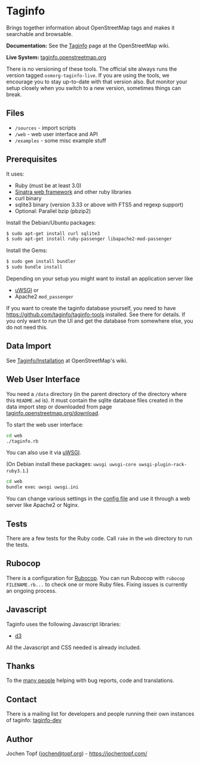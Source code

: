# Taginfo

Brings together information about OpenStreetMap tags and makes it searchable
and browsable.

**Documentation:** See the
[Taginfo](https://wiki.openstreetmap.org/wiki/Taginfo) page at the OpenStreetMap
wiki.

**Live System:** [taginfo.openstreetmap.org](https://taginfo.openstreetmap.org/)

There is no versioning of these tools. The official site always runs the
version tagged `osmorg-taginfo-live`. If you are using the tools, we encourage
you to stay up-to-date with that version also. But monitor your setup closely
when you switch to a new version, sometimes things can break.

## Files

* `/sources`  - import scripts
* `/web`      - web user interface and API
* `/examples` - some misc example stuff


## Prerequisites

It uses:

* Ruby (must be at least 3.0)
* [Sinatra web framework](http://www.sinatrarb.com/) and other ruby libraries
* curl binary
* sqlite3 binary (version 3.33 or above with FTS5 and regexp support)
* Optional: Parallel bzip (pbzip2)

Install the Debian/Ubuntu packages:
```sh
$ sudo apt-get install curl sqlite3
$ sudo apt-get install ruby-passenger libapache2-mod-passenger
```

Install the Gems:
```sh
$ sudo gem install bundler
$ sudo bundle install
```

Depending on your setup you might want to install an application server like
* [uWSGI](https://uwsgi-docs.readthedocs.io/en/latest/) or
* Apache2 `mod_passenger`

If you want to create the taginfo database yourself, you need to have
https://github.com/taginfo/taginfo-tools installed. See there for details.
If you only want to run the UI and get the database from somewhere else,
you do not need this.


## Data Import

See [Taginfo/Installation](https://wiki.openstreetmap.org/wiki/Taginfo/Installation)
at OpenStreetMap's wiki.


## Web User Interface

You need a `/data` directory (in the parent directory of the directory where
this `README.md` is). It must contain the sqlite database files created in the
data import step or downloaded from page
[taginfo.openstreetmap.org/download](https://taginfo.openstreetmap.org/download).

To start the web user interface:

```sh
cd web
./taginfo.rb
```

You can also use it via [uWSGI](https://uwsgi-docs.readthedocs.io/en/latest/).

(On Debian install these packages: `uwsgi uwsgi-core uwsgi-plugin-rack-ruby3.1`.)

```sh
cd web
bundle exec uwsgi uwsgi.ini
```

You can change various settings in the [config file](web/uwsgi.ini) and use
it through a web server like Apache2 or Nginx.


## Tests

There are a few tests for the Ruby code. Call `rake` in the `web` directory to
run the tests.


## Rubocop

There is a configuration for [Rubocop](https://rubocop.org/). You can run
Rubocop with `rubocop FILENAME.rb...` to check one or more Ruby files. Fixing
issues is currently an ongoing process.


## Javascript

Taginfo uses the following Javascript libraries:
* [d3](https://d3js.org/)

All the Javascript and CSS needed is already included.


## Thanks

To the [many people](https://github.com/taginfo/taginfo/graphs/contributors)
helping with bug reports, code and translations.


## Contact

There is a mailing list for developers and people running their own instances
of taginfo:
[taginfo-dev](https://lists.openstreetmap.org/listinfo/taginfo-dev)


## Author

Jochen Topf (jochen@topf.org) - https://jochentopf.com/

